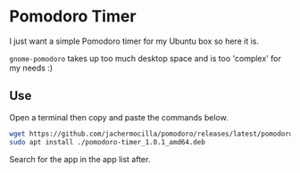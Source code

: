 # Pomodoro Timer

I just want a simple Pomodoro timer for my Ubuntu box so here it is. 

`gnome-pomodoro` takes up too much desktop space and is too 'complex' for my needs :)

## Use
Open a terminal then copy and paste the commands below.  

```bash
wget https://github.com/jachermocilla/pomodoro/releases/latest/pomodoro-timer_1.0.1_amd64.deb
sudo apt install ./pomodoro-timer_1.0.1_amd64.deb

```

Search for the app in the app list after.

